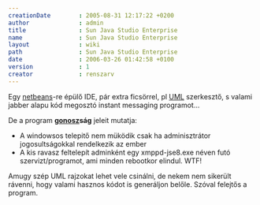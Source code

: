 ```yaml
---
creationDate        : 2005-08-31 12:17:22 +0200 
author              : admin 
title               : Sun Java Studio Enterprise 
name                : Sun Java Studio Enterprise 
layout              : wiki 
path                : Sun Java Studio Enterprise 
date                : 2006-03-26 01:42:58 +0100 
version             : 1 
creator             : renszarv 
---
```

Egy [netbeans](Netbeans.html)-re épülő IDE, pár extra ficsörrel, pl [UML](UML.html) szerkesztő, s valami jabber alapu kód megosztó instant messaging programot...

De a program __[gonosz](gonosz.html)ság__ jeleit mutatja: 

*   A windowsos telepitő nem müködik csak ha adminisztrátor jogosultságokkal rendelkezik az ember
*   A kis ravasz feltelepít adminként egy xmppd-jse8.exe néven futó szervizt/programot, ami minden rebootkor elindul. WTF!

Amugy szép UML rajzokat lehet vele csinálni, de nekem nem sikerült rávenni, hogy valami hasznos kódot is generáljon belőle. Szóval felejtős a program.
